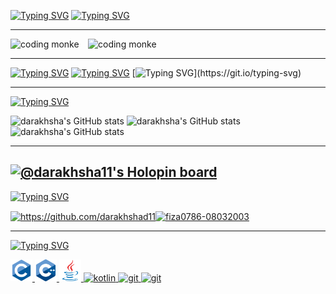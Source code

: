 [![Typing SVG](https://readme-typing-svg.demolab.com?font=Fira+Code&size=30&duration=4500&pause=10&width=700&lines=Hi+%F0%9F%91%8B)](https://git.io/typing-svg)
[![Typing SVG](https://readme-typing-svg.demolab.com?font=Fira+Code&size=30&duration=4500&pause=10&width=700&lines=I+am+Fiza+Ali)](https://git.io/typing-svg)

***
<img src="https://tbcdn.talentbrew.com/company/375/21388/content/gif-icon-1.gif" alt="coding monke" width="380"/> <img align="right" src="http://www.google.com/logos/doodles/2015/googles-new-logo-5078286822539264.3-hp2x.gif" alt="coding monke" width="380"/>
***
[![Typing SVG](https://readme-typing-svg.demolab.com?font=Fira+Code&duration=4500&pause=1000&width=700&lines=%F0%9F%98%84+I+am++undergrad+student+B.Tech(CSE))](https://git.io/typing-svg)
[![Typing SVG](https://readme-typing-svg.demolab.com?font=Fira+Code&duration=4500&pause=1000&width=700&lines=%F0%9F%8C%B1+I%E2%80%99m+currently+doing+online+freelancing+work+)](https://git.io/typing-svg)
[![Typing SVG](https://readme-typing-svg.demolab.com?font=Fira+Code&duration=4500&pause=10&width=700&lines=+%F0%9F%8E%AF+Looking+forward+to+contribute+to+open+source+more.)](https://git.io/typing-svg)

***

[![Typing SVG](https://readme-typing-svg.demolab.com?font=Fira+Code&size=30&duration=4500&pause=10&width=700&lines=Stats%3A+%E2%9C%A8)](https://git.io/typing-svg)

<img src="https://github-readme-stats.vercel.app/api?username=darakhshad11&show_icons=true&theme=tokyonight" alt="darakhsha's GitHub stats" width="400"/> <img src="https://github-readme-streak-stats.herokuapp.com?user=darakhshad11&theme=radical" alt="darakhsha's GitHub stats" width="400"/>
<img src="https://github-readme-stats.vercel.app/api/top-langs/?username=darakhshad11&show_icons=true&theme=tokyonight" alt="darakhsha's GitHub stats" width="300"/>



---
[![@darakhsha11's Holopin board](https://holopin.me/darakhsha11)](https://holopin.io/@darakhsha11)
---
[![Typing SVG](https://readme-typing-svg.demolab.com?font=Fira+Code&size=30&duration=4500&pause=10&width=700&lines=Socials%3A)](https://git.io/typing-svg)

<p align="left">
<a href="https://github.com/darakhshad11" target="blank"><img align="center" src="https://raw.githubusercontent.com/rahuldkjain/github-profile-readme-generator/master/src/images/icons/Social/github.svg" alt="https://github.com/darakhshad11" height="30" width="40" /></
<a href="https://linkedin.com/in/fiza0786-08032003" target="blank"><img align="center" src="https://raw.githubusercontent.com/rahuldkjain/github-profile-readme-generator/master/src/images/icons/Social/linked-in-alt.svg" alt="fiza0786-08032003" height="30" width="40" /></a>

 
</p>

---

[![Typing SVG](https://readme-typing-svg.demolab.com?font=Fira+Code&size=30&duration=4500&pause=10&width=700&lines=Languages+and+Tools%3A)](https://git.io/typing-svg)
<p align="left"> 
  <a href="https://www.cprogramming.com/" target="_blank"> <img src="https://raw.githubusercontent.com/devicons/devicon/master/icons/c/c-original.svg" alt="c" width="35" height="35"/> </a> 
  <a href="https://www.w3schools.com/cpp/" target="_blank"> <img src="https://raw.githubusercontent.com/devicons/devicon/master/icons/cplusplus/cplusplus-original.svg" alt="cplusplus" width="35" height="35"/> </a> 
  <a href="https://www.java.com" target="_blank"> <img src="https://raw.githubusercontent.com/devicons/devicon/master/icons/java/java-original.svg" alt="java" width="35" height="35"/> </a> 
  <a href="https://kotlinlang.org" target="_blank"> <img src="https://www.vectorlogo.zone/logos/kotlinlang/kotlinlang-icon.svg" alt="kotlin" width="33" height="33"/> </a>
  <a href="https://git-scm.com/" target="_blank"> <img src="https://www.vectorlogo.zone/logos/git-scm/git-scm-icon.svg" alt="git" width="35" height="35"/> </a>
 <a href="https://docs.python.org/3/" target="_blank"> <img src="https://i.pinimg.com/originals/ca/00/60/ca0060f3414e6e20b75983acddafad53.gif" alt="git" width="35" height="35"/> </a> 
</p>
